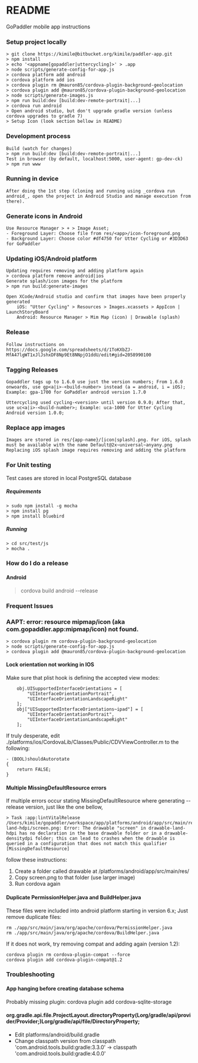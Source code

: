 # README #

GoPaddler mobile app instructions


### Setup project locally  ###
    > git clone https://kimile@bitbucket.org/kimile/paddler-app.git
    > npm install
    > echo '<appname[gopaddler|uttercycling]>' > .app
    > node scripts/generate-config-for-app.js
    > cordova platform add android
    > cordova platform add ios
    > cordova plugin rm @mauron85/cordova-plugin-background-geolocation
    > cordova plugin add @mauron85/cordova-plugin-background-geolocation
    > node scripts/generate-images.js
    > npm run build:dev [build:dev-remote-portrait|...]
    > cordova run android
    > Open android studio, but don't upgrade gradle version (unless cordova upgrades to gradle 7)
    > Setup Icon (look section bellow in README)

### Development process ###
    Build (watch for changes)
    > npm run build:dev [build:dev-remote-portrait|...]
    Test in browser (by default, localhost:5000, user-agent: gp-dev-ck)
    > npm run www
    
### Running in device ##
    After doing the 1st step (cloning and running using _cordova run android_, open the project in Android Studio and manage execution from there).


### Generate icons in Android ###
    Use Resource Manager > + > Image Asset;
    - Foreground Layer: Choose file from res/<app>/icon-foreground.png
    - Background Layer: Choose color #df4750 for Utter Cycling or #3D3D63 for GoPaddler

### Updating iOS/Android platform  ###
    Updating requires removing and adding platform again
    > cordova platform remove android|ios
    Generate splash/icon images for the platform
    > npm run build:generate-images
    
    Open XCode/Android studio and confirm that images have been properly generated
        iOS: "Utter Cycling" > Resources > Images.xcassets > AppIcon | LaunchStoryBoard
        Android: Resource Manager > Mim Map (icon) | Drawable (splash)        

### Release  ###
    Follow instructions on https://docs.google.com/spreadsheets/d/1ToKXbZJ-MfA47lgWT1xJlJshxDF8Np9Et8NNpjO1ddU/edit#gid=2058990100

### Tagging Releases ###
    Gopaddler tags up to 1.6.0 use just the version numbers; From 1.6.0 onwoards, use gp<a|i>-<build-number> instead (a = android, i = iOS); Example: gpa-1700 for GoPaddler android version 1.7.0

    Uttercycling used cycling-<version> until version 0.9.0; After that, use uc<a|i>-<build-number>; Example: uca-1000 for Utter Cycling Android version 1.0.0; 

### Replace app images  ###
    Images are stored in res/{app-name}/[icon|splash].png. For iOS, splash must be available with the name Default@2x~universal~anyany.png
    Replacing iOS splash image requires removing and adding the platform

### For Unit testing
Test cases are stored in local PostgreSQL database

##### Requirements
    > sudo npm install -g mocha
    > npm install pg
    > npm install bluebird

##### Running
    > cd src/test/js
    > mocha .

### How do I do a release ###

#### Android
   > cordova build android --release

### Frequent Issues ###

### AAPT: error: resource mipmap/icon (aka com.gopaddler.app:mipmap/icon) not found. ###
    > cordova plugin rm cordova-plugin-background-geolocation
    > node scripts/generate-config-for-app.js
    > cordova plugin add @mauron85/cordova-plugin-background-geolocation

#### Lock orientation not working in IOS
Make sure that plist hook is defining the accepted view modes:
```
    obj.UISupportedInterfaceOrientations = [
        "UIInterfaceOrientationPortrait",
        "UIInterfaceOrientationLandscapeRight"
    ];
    obj["UISupportedInterfaceOrientations~ipad"] = [
        "UIInterfaceOrientationPortrait",
        "UIInterfaceOrientationLandscapeRight"
    ];
```
If truly desperate, edit ./platforms/ios/CordovaLib/Classes/Public/CDVViewController.m to the following:

```
- (BOOL)shouldAutorotate
{
    return FALSE;
}
```

#### Multiple MissingDefaultResource errors
If multiple errors occur stating MissingDefaultResource where generating --release version, just like the one bellow,
```
> Task :app:lintVitalRelease
/Users/kimile/gopaddler/workspace/app/platforms/android/app/src/main/res/drawable-land-hdpi/screen.png: Error: The drawable "screen" in drawable-land-hdpi has no declaration in the base drawable folder or in a drawable-densitydpi folder; this can lead to crashes when the drawable is queried in a configuration that does not match this qualifier [MissingDefaultResource]
```
follow these instructions:
1. Create a folder called drawable at <project>/platforms/android/app/src/main/res/
2. Copy screen.png to that folder (use larger image)
3. Run cordova again

#### Duplicate PermissionHelper.java and BuildHelper.java
These files were included into android platform starting in version 6.x; Just remove duplicate files:
```
rm ./app/src/main/java/org/apache/cordova/PermissionHelper.java
rm ./app/src/main/java/org/apache/cordova/BuildHelper.java
```
If it does not work, try removing compat and adding again (version 1.2):
```
cordova plugin rm cordova-plugin-compat --force
cordova plugin add cordova-plugin-compat@1.2
```

### Troubleshooting
#### App hanging before creating database schema
Probably missing plugin:
cordova plugin add cordova-sqlite-storage



#### org.gradle.api.file.ProjectLayout.directoryProperty(Lorg/gradle/api/provider/Provider;)Lorg/gradle/api/file/DirectoryProperty;
- Edit platforms/android/build.gradle
- Change classpath version from classpath 'com.android.tools.build:gradle:3.3.0' -> classpath 'com.android.tools.build:gradle:4.0.0'
